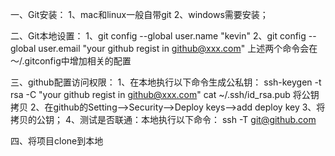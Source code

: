 一、Git安装：
  1、mac和linux一般自带git
  2、windows需要安装；

二、Git本地设置：
  1、git config --global user.name "kevin"
  2、git config --global user.email "your github regist in github@xxx.com"
  上述两个命令会在～/.gitconfig中增加相关的配置

三、github配置访问权限：
  1、在本地执行以下命令生成公私钥：
    ssh-keygen -t rsa -C "your github regist in github@xxx.com"
    cat ~/.ssh/id_rsa.pub
    将公钥拷贝
  2、在github的Setting-->Security-->Deploy keys-->add deploy key
  3、将拷贝的公钥；
  4、测试是否联通：本地执行以下命令：
    ssh -T git@github.com

四、将项目clone到本地

